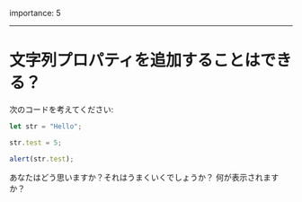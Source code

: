 importance: 5

---

# 文字列プロパティを追加することはできる？

次のコードを考えてください:

```js
let str = "Hello";

str.test = 5;

alert(str.test);
```

あなたはどう思いますか？それはうまくいくでしょうか？ 何が表示されますか？
